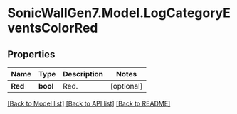 # SonicWallGen7.Model.LogCategoryEventsColorRed

## Properties

Name | Type | Description | Notes
------------ | ------------- | ------------- | -------------
**Red** | **bool** | Red. | [optional] 

[[Back to Model list]](../README.md#documentation-for-models) [[Back to API list]](../README.md#documentation-for-api-endpoints) [[Back to README]](../README.md)

